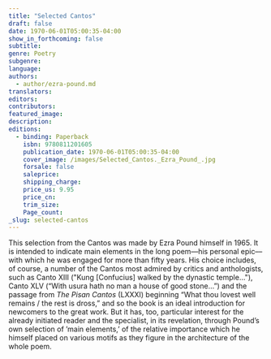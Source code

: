 ```yaml
---
title: "Selected Cantos"
draft: false
date: 1970-06-01T05:00:35-04:00
show_in_forthcoming: false
subtitle:
genre: Poetry
subgenre:
language:
authors:
  - author/ezra-pound.md
translators:
editors:
contributors:
featured_image:
description:
editions:
  - binding: Paperback
    isbn: 9780811201605
    publication_date: 1970-06-01T05:00:35-04:00
    cover_image: /images/Selected_Cantos._Ezra_Pound_.jpg
    forsale: false
    saleprice:
    shipping_charge:
    price_us: 9.95
    price_cn:
    trim_size:
    Page_count:
_slug: selected-cantos
---
```


This selection from the Cantos was made by Ezra Pound himself in 1965. It is intended to indicate main elements in the long poem––his personal epic––with which he was engaged for more than fifty years. His choice includes, of course, a number of the Cantos most admired by critics and anthologists, such as Canto XIII ("Kung [Confucius] walked by the dynastic temple…"), Canto XLV (“With usura hath no man a house of good stone…”) and the passage from _The Pisan Cantos_ (LXXXI) beginning “What thou lovest well remains / the rest is dross,” and so the book is an ideal introduction for newcomers to the great work. But it has, too, particular interest for the already initiated reader and the specialist, in its revelation, through Pound’s own selection of ’main elements,’ of the relative importance which he himself placed on various motifs as they figure in the architecture of the whole poem.

